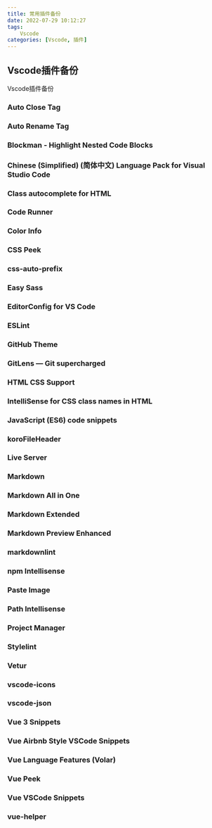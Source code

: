 ```yaml
---
title: 常用插件备份
date: 2022-07-29 10:12:27
tags:
    Vscode
categories: [Vscode, 插件]
---
```


## Vscode插件备份

Vscode插件备份

### Auto Close Tag

### Auto Rename Tag

### Blockman - Highlight Nested Code Blocks

### Chinese (Simplified) (简体中文) Language Pack for Visual Studio Code

### Class autocomplete for HTML

### Code Runner

### Color Info

### CSS Peek

### css-auto-prefix

### Easy Sass

### EditorConfig for VS Code

### ESLint

### GitHub Theme

### GitLens — Git supercharged

### HTML CSS Support

### IntelliSense for CSS class names in HTML

### JavaScript (ES6) code snippets

### koroFileHeader

### Live Server

### Markdown

### Markdown All in One

### Markdown Extended

### Markdown Preview Enhanced

### markdownlint

### npm Intellisense

### Paste Image

### Path Intellisense

### Project Manager

### Stylelint

### Vetur

### vscode-icons

### vscode-json

### Vue 3 Snippets

### Vue Airbnb Style VSCode Snippets

### Vue Language Features (Volar)

### Vue Peek

### Vue VSCode Snippets

### vue-helper
